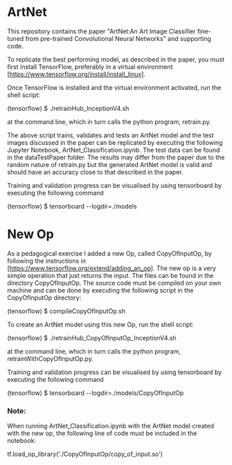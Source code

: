 # ArtNet
This repository contains the paper "ArtNet:An Art Image Classifier fine-tuned from pre-trained Convolutional Neural Networks" and supporting code.

To replicate the best performing model, as described in the paper, you must first install TensorFlow, preferably in a virtual environment [https://www.tensorflow.org/install/install_linux]. 

Once TensorFlow is installed and the virtual environment activated, run the shell script:

(tensorflow) $ ./retrainHub_InceptionV4.sh

at the command line, which in turn calls the python program, retrain.py. 

The above script trains, validates and tests an ArtNet model and the test images discussed in the paper can be replicated by executing the following Jupyter Notebook, ArtNet_Classification.ipynb. The test data can be found in the dataTestPaper folder. The results may differ from the paper due to the random nature of retrain.py but the generated ArtNet model is valid and should have an accuracy close to that described in the paper.

Training and validation progress can be visualised by using tensorboard by executing the following command

(tensorflow) $ tensorboard --logdir=./models

# New Op
As a pedagogical exercise I added a new Op, called CopyOfInputOp, by following the instructions in [https://www.tensorflow.org/extend/adding_an_op]. The new op is a very simple operation that just returns the input. The files can be found in the directory CopyOfInputOp. The source code must be compiled on your own machine and can be done by executing the following script in the CopyOfInputOp directory:

(tensorflow) $  compileCopyOfInputOp.sh

To create an ArtNet model using this new Op, run the shell script:

(tensorflow) $ ./retrainHub_CopyOfInputOp_InceptionV4.sh

at the command line, which in turn calls the python program, retrainWithCopyOfInputOp.py. 

Training and validation progress can be visualised by using tensorboard by executing the following command

(tensorflow) $ tensorboard --logdir=./models/CopyOfInputOp

### Note:
When running ArtNet_Classification.ipynb with the ArtNet model created with the new op, the following line of code must be included in the notebook:

tf.load_op_library('./CopyOfInputOp/copy_of_input.so')


 







